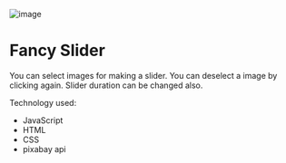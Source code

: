 ![image](https://user-images.githubusercontent.com/69745321/116980514-22baf500-ace8-11eb-9548-5edf3765c5d0.png)

# Fancy Slider

You can select images for making a slider. You can deselect a image by clicking again. Slider duration can be changed also. 

Technology used: 
* JavaScript
* HTML
* CSS
* pixabay api
